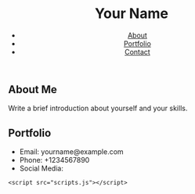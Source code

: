 <html lang="en">
<head>
    <meta charset="UTF-8">
    <meta name="viewport" content="width=device-width, initial-scale=1.0">
    <title>Your Name - Portfolio</title>
    <link rel="stylesheet" href="styles.css">
</head>
<body>
    <header>
        <div class="container">
            <h1>Your Name</h1>
            <nav>
                <ul>
                    <li><a href="#about">About</a></li>
                    <li><a href="#portfolio">Portfolio</a></li>
                    <li><a href="#contact">Contact</a></li>
                </ul>
            </nav>
        </div>
    </header>
 <section id="about">
        <div class="container">
            <h2>About Me</h2>
            <p>Write a brief introduction about yourself and your skills.</p>
        </div>
    </section>

 <section id="portfolio">
        <div class="container">
            <h2>Portfolio</h2>
            <!-- Showcase your work here with images, descriptions, links, etc. -->
        </div>
    </section>

  <footer>
        <div class="container">
            <ul>
                <li>Email: yourname@example.com</li>
                <li>Phone: +1234567890</li>
                <li>Social Media: <!-- Links to your social media profiles --></li>
            </ul>
        </div>
    </footer>

    <script src="scripts.js"></script>
</body>
</html>

